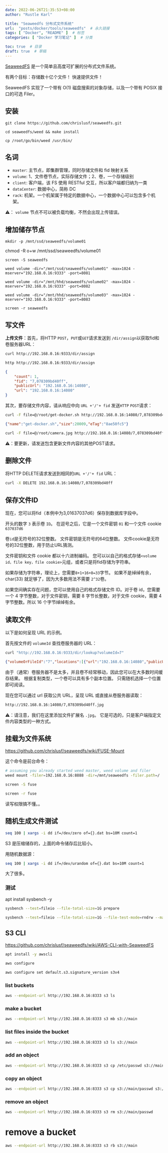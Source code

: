 ```yaml
---
date: 2022-06-26T21:35:53+08:00
author: "Rustle Karl"

title: "Seaweedfs 分布式文件系统"
url:  "posts/docker/tools/seaweedfs"  # 永久链接
tags: [ "Docker", "README" ]  # 标签
categories: [ "Docker 学习笔记" ]  # 分类

toc: true  # 目录
draft: true  # 草稿
---
```


[SeaweedFS](https://github.com/chrislusf/seaweedfs) 是一个简单且高度可扩展的分布式文件系统。 

有两个目标：存储数十亿个文件！ 快速提供文件！ 

SeaweedFS 实现了一个带有 O(1) 磁盘搜索的对象存储，以及一个带有 POSIX 接口的可选 Filer。

## 安装

```shell
git clone https://github.com/chrislusf/seaweedfs.git
```

```shell
cd seaweedfs/weed && make install
```

```shell
cp /root/go/bin/weed /usr/bin/
```

## 名词

- `master`: 主节点，即集群管理，同时存储文件和 fid 映射关系
- `volume`: 1、文件卷节点，实际存储文件；2、卷，一个存储级别
- `client`: 客户端，该 FS 使用 RESTful 交互，所以客户端都归纳为一类
- `dataCenter`: 数据中心，简称 DC
- `rack`: 机架。一个机架属于特定的数据中心，一个数据中心可以包含多个机架。

⚠️： `volume` 节点不可以被负载均衡，不然会出现上传错误。

## 增加储存节点

```shell
mkdir -p /mnt/ssd/seaweedfs/volume01
```

chmod -R o+w /mnt/ssd/seaweedfs/volume01

```shell
screen -S seaweedfs
```

```shell
weed volume -dir="/mnt/ssd/seaweedfs/volume01" -max=1024 -mserver="192.168.0.16:9333" -port=8081
```

```shell
weed volume -dir="/mnt/hhd/seaweedfs/volume02" -max=1024 -mserver="192.168.0.16:9333" -port=8082
```

```shell
weed volume -dir="/mnt/hhd/seaweedfs/volume03" -max=1024 -mserver="192.168.0.16:9333" -port=8083
```

```shell
screen -r seaweedfs
```

## 写文件

**上传文件**：首先，将HTTP `POST`，`PUT`或`GET`请求发送到 `/dir/assign`以获取fid和卷服务器URL：

```bash
curl http://192.168.0.16:9333/dir/assign
```

```bash
http http://192.168.0.16:9333/dir/assign
```

```json
{
    "count": 1,
    "fid": "7,078309bd40ff",
    "publicUrl": "192.168.0.16:14080",
    "url": "192.168.0.16:14080"
}
```

其次，要存储文件内容，请从响应中向 `URL +'/'+ fid` 发送`HTTP` `POST`请求：

```bash
curl -F file=@/root/get-docker.sh http://192.168.0.16:14080/7,078309bd40ff
```

```json
{"name":"get-docker.sh","size":20009,"eTag":"8ae50fc5"}
```

```bash
curl -F file=@/root/camera.jpg http://192.168.0.16:14080/7,078309bd40ff
```

⚠️：要更新，请发送包含更新文件内容的其他POST请求。

## 删除文件

将HTTP DELETE请求发送到相同的`URL +'/'+ fid` URL：

```bash
curl -X DELETE 192.168.0.16:14080/7,078309bd40ff
```

## 保存文件ID

现在，您可以将fid（本例中为3,01637037d6）保存到数据库字段中。

开头的数字 `3` 表示卷 `ID`。 在逗号之后，它是一个文件密钥 `01` 和一个文件 cookie `637037d6`

卷`id`是无符号的32位整数。 文件密钥是无符号的64位整数。 文件cookie是无符号的32位整数，用于防止URL猜测。

文件密钥和文件 cookie 都以十六进制编码。 您可以以自己的格式存储`<volume id，file key，file cookie>`元组，或者只是将fid存储为字符串。

如果存储为字符串，理论上，您需要`8+1+16+8=33`字节。 如果不是绰绰有余，char(33) 就足够了，因为大多数用法不需要 `2^32`卷。

如果空间确实存在问题，您可以使用自己的格式存储文件 ID。对于卷 id，您需要一个 4 字节整数，对于文件密钥，需要 8 字节长整数，对于文件 cookie，需要 4 字节整数。所以 16 个字节绰绰有余。

## 读取文件

以下是如何呈现 URL 的示例。

首先按文件的 `volumeId` 查找卷服务器的 URL：

```bash
curl "http://192.168.0.16:9333/dir/lookup?volumeId=7"
```

```json
{"volumeOrFileId":"7","locations":[{"url":"192.168.0.16:14080","publicUrl":"192.168.0.16:14080"}]}
```

由于（通常）卷服务器不是太多，并且卷不经常移动，因此您可以在大多数时间缓存结果。 根据复制类型，一个卷可以具有多个副本位置。 只需随机选择一个位置即可阅读。

现在您可以通过 url 获取公共 URL，呈现 URL 或直接从卷服务器读取：

```bash
http://192.168.0.16:14080/7,078309bd40ff.jpg
```

⚠️：请注意，我们在这里添加文件扩展名 `.jpg`。 它是可选的，只是客户端指定文件内容类型的一种方式。

## 挂载为文件系统

https://github.com/chrislusf/seaweedfs/wiki/FUSE-Mount

这个命令是前台命令：

```bash
# assuming you already started weed master, weed volume and filer
weed mount -filer=192.168.0.16:8888 -dir=/mnt/seaweedfs -filer.path=/
```

```bash
screen -S fuse
```

```bash
screen -r fuse
```

读写权限搞不懂。。

## 随机生成文件测试

```bash
seq 100 | xargs -i dd if=/dev/zero of={}.dat bs=10M count=1
```

S3 是压缩储存的，上面的命令储存后比较小。

用随机数据源：

```bash
seq 100 | xargs -i dd if=/dev/urandom of={}.dat bs=10M count=1
```

大了很多。

### 测试

apt install sysbench -y

```bash
sysbench --test=fileio --file-total-size=1G prepare

sysbench --test=fileio --file-total-size=1G --file-test-mode=rndrw --max-time=60 --max-requests=0 --num-threads=1 --file-block-size=1m run
```

## S3 CLI

https://github.com/chrislusf/seaweedfs/wiki/AWS-CLI-with-SeaweedFS

```bash
apt install -y awscli
```

```bash
aws configure
```

```bash
aws configure set default.s3.signature_version s3v4
```

### list buckets

```bash
aws --endpoint-url http://192.168.0.16:8333 s3 ls
```

### make a bucket

```bash
aws --endpoint-url http://192.168.0.16:8333 s3 mb s3://main
```

### list files inside the bucket

```bash
aws --endpoint-url http://192.168.0.16:8333 s3 ls s3://main
```

### add an object

```bash
aws --endpoint-url http://192.168.0.16:8333 s3 cp /etc/passwd s3://main
```

### copy an object

```bash
aws --endpoint-url http://192.168.0.16:8333 s3 cp s3://main/passwd s3://main/passwd.txt
```

### remove an object

```bash
aws --endpoint-url http://192.168.0.16:8333 s3 rm s3://main/passwd
```

# remove a bucket

```bash
aws --endpoint-url http://192.168.0.16:8333 s3 rb s3://main
```

```bash

```
